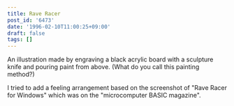 ```yaml
---
title: Rave Racer
post_id: '6473'
date: '1996-02-10T11:00:25+09:00'
draft: false
tags: []
---
```


An illustration made by engraving a black acrylic board with a sculpture knife and pouring paint from above. (What do you call this painting method?)

I tried to add a feeling arrangement based on the screenshot of "Rave Racer for Windows" which was on the "microcomputer BASIC magazine".